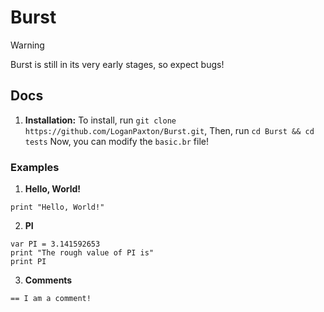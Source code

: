 # Burst
> [!WARNING]
> Burst is still in its very early stages, so expect bugs!

## Docs

1. **Installation:**
   To install, run `git clone https://github.com/LoganPaxton/Burst.git`,
   Then, run `cd Burst && cd tests`
   Now, you can modify the `basic.br` file!


### Examples
1. **Hello, World!**
```burst
print "Hello, World!"
```
2. **PI**
```burst
var PI = 3.141592653
print "The rough value of PI is"
print PI
```
3. **Comments**
```burst
== I am a comment!
```
